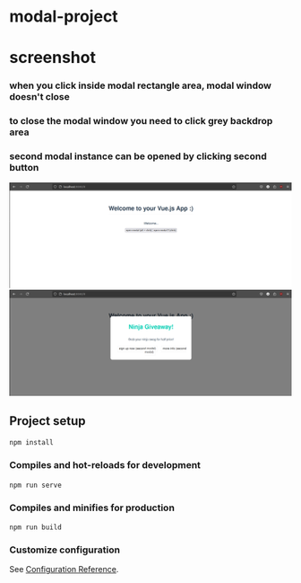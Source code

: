 # modal-project

# screenshot
### when you click inside modal rectangle area, modal window doesn't close
### to close the modal window you need to click grey backdrop area
### second modal instance can be opened by clicking second button
![Screenshot of example](./src/assets/Screenshot10.png)
![Screenshot of example](./src/assets/Screenshot11.png)
## Project setup
```
npm install
```

### Compiles and hot-reloads for development
```
npm run serve
```

### Compiles and minifies for production
```
npm run build
```

### Customize configuration
See [Configuration Reference](https://cli.vuejs.org/config/).

